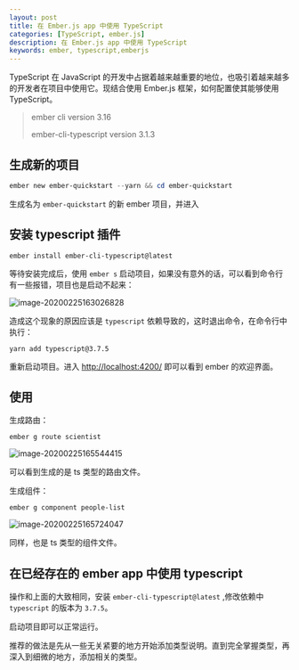 ```yaml
---
layout: post
title: 在 Ember.js app 中使用 TypeScript
categories: [TypeScript, ember.js]
description: 在 Ember.js app 中使用 TypeScript
keywords: ember, typescript,emberjs
---
```


TypeScript 在 JavaScript 的开发中占据着越来越重要的地位，也吸引着越来越多的开发者在项目中使用它。现结合使用 Ember.js 框架，如何配置使其能够使用 TypeScript。  


> ember cli version 3.16
>
> ember-cli-typescript version 3.1.3

## 生成新的项目

```powershell
ember new ember-quickstart --yarn && cd ember-quickstart
```

生成名为 `ember-quickstart` 的新 ember 项目，并进入

## 安装 typescript 插件

```shell
ember install ember-cli-typescript@latest
```

等待安装完成后，使用 `ember s` 启动项目，如果没有意外的话，可以看到命令行有一些报错，项目也是启动不起来：

![image-20200225163026828](https://tva1.sinaimg.cn/large/0082zybply1gc8qa7el73j318e0jdnpd.jpg)

造成这个现象的原因应该是 `typescript` 依赖导致的，这时退出命令，在命令行中执行：

```shell
yarn add typescript@3.7.5
```

重新启动项目。进入 [http://localhost:4200/](http://localhost:4200/) 即可以看到 ember 的欢迎界面。  

## 使用

生成路由：

```shell
ember g route scientist
```

![image-20200225165544415](https://tva1.sinaimg.cn/large/0082zybply1gc8r0l9cp6j30ey035416.jpg) 

可以看到生成的是  ts 类型的路由文件。

生成组件：

```shell
ember g component people-list
```

![image-20200225165724047](https://tva1.sinaimg.cn/large/0082zybply1gc8r26tjtij30f002gac0.jpg)

同样，也是 ts 类型的组件文件。  

## 在已经存在的 ember app 中使用 typescript

操作和上面的大致相同，安装 `ember-cli-typescript@latest` ,修改依赖中 `typescript` 的版本为 `3.7.5`。  

启动项目即可以正常运行。  

推荐的做法是先从一些无关紧要的地方开始添加类型说明。直到完全掌握类型，再深入到细微的地方，添加相关的类型。